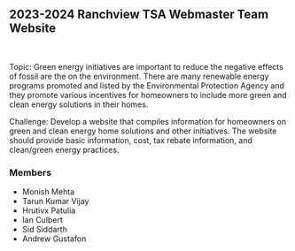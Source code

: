 <h2>2023-2024 Ranchview TSA Webmaster Team Website</h2> <br>

Topic: Green energy initiatives are important to reduce the negative effects of fossil are the on the environment. There are many renewable energy programs promoted and listed by the Environmental Protection Agency and they promote various incentives for homeowners to include more green and clean energy solutions in their homes. 

Challenge: Develop a website that compiles information for homeowners on green and clean energy home solutions and other initiatives. The website should provide basic information, cost, tax rebate information, and clean/green energy practices. 

<h3>Members</h3>
<ul>
  <li>Monish Mehta</li>
  <li>Tarun Kumar Vijay</li>
  <li>Hrutivx Patulia</li>
  <li>Ian Culbert</li>
  <li>Sid Siddarth</li>
  <li>Andrew Gustafon</li>
</ul>
